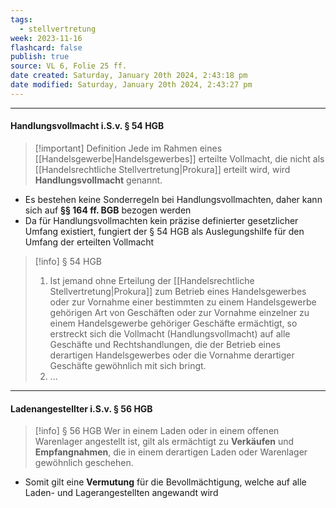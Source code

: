 ```yaml
---
tags:
  - stellvertretung
week: 2023-11-16
flashcard: false
publish: true
source: VL 6, Folie 25 ff.
date created: Saturday, January 20th 2024, 2:43:18 pm
date modified: Saturday, January 20th 2024, 2:43:27 pm
---
```

***
#### Handlungsvollmacht i.S.v. § 54 HGB

> [!important] Definition 
> Jede im Rahmen eines [[Handelsgewerbe|Handelsgewerbes]] erteilte Vollmacht, die nicht als [[Handelsrechtliche Stellvertretung|Prokura]] erteilt wird, wird **Handlungsvollmacht** genannt.

- Es bestehen keine Sonderregeln bei Handlungsvollmachten, daher kann sich auf **§§ 164 ff. BGB** bezogen werden
- Da für Handlungsvollmachten kein präzise definierter gesetzlicher Umfang existiert, fungiert der § 54 HGB als Auslegungshilfe für den Umfang der erteilten Vollmacht

> [!info] § 54 HGB 
> 1. Ist jemand ohne Erteilung der [[Handelsrechtliche Stellvertretung|Prokura]] zum Betrieb eines Handelsgewerbes oder zur Vornahme einer bestimmten zu einem Handelsgewerbe gehörigen Art von Geschäften oder zur Vornahme einzelner zu einem Handelsgewerbe gehöriger Geschäfte ermächtigt, so erstreckt sich die Vollmacht (Handlungsvollmacht) auf alle Geschäfte und Rechtshandlungen, die der Betrieb eines derartigen Handelsgewerbes oder die Vornahme derartiger Geschäfte gewöhnlich mit sich bringt.
> 2. ...

***
#### Ladenangestellter i.S.v. § 56 HGB

> [!info] § 56 HGB 
> Wer in einem Laden oder in einem offenen Warenlager angestellt ist, gilt als ermächtigt zu **Verkäufen** und **Empfangnahmen**, die in einem derartigen Laden oder Warenlager gewöhnlich geschehen.

- Somit gilt eine **Vermutung** für die Bevollmächtigung, welche auf alle Laden- und Lagerangestellten angewandt wird

